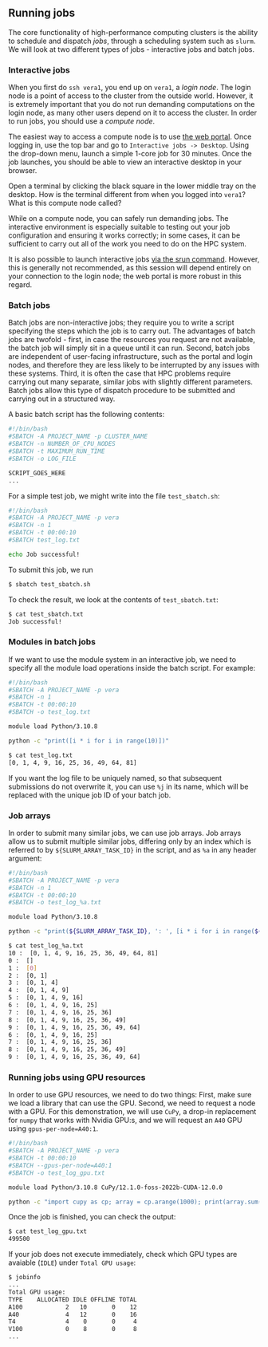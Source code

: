 ## Running jobs

The core functionality of high-performance computing clusters is the ability to schedule and dispatch _jobs_, through a scheduling system such as `slurm`. We will look at two different types of jobs - interactive jobs and batch jobs.

### Interactive jobs

When you first do `ssh vera1`, you end up on `vera1`, a _login node_. The login node is a point of access to the cluster from the outside world. However, it is extremely important that you do not run demanding computations on the login node, as many other users depend on it to access the cluster. In order to run jobs, you should use a _compute node_.

The easiest way to access a compute node is to use [the web portal](https://vera.c3se.chalmers.se). Once logging in, use the top bar and go to `Interactive jobs -> Desktop`. Using the drop-down menu, launch a simple 1-core job for 30 minutes. Once the job launches, you should be able to view an interactive desktop in your browser.

Open a terminal by clicking the black square in the lower middle tray on the desktop. How is the terminal different from when you logged into `vera1`? What is this compute node called?

While on a compute node, you can safely run demanding jobs. The interactive environment is especially suitable to testing out your job configuration and ensuring it works correctly; in some cases, it can be sufficient to carry out all of the work you need to do on the HPC system.

It is also possible to launch interactive jobs [via the srun command](https://www.c3se.chalmers.se/documentation/running_jobs/#running-interactive-jobs). However, this is generally not recommended, as this session will depend entirely on your connection to the login node; the web portal is more robust in this regard.

### Batch jobs

Batch jobs are non-interactive jobs; they require you to write a script specifying the steps which the job is to carry out. The advantages of batch jobs are twofold - first, in case the resources you request are not available, the batch job will simply sit in a queue until it can run.
Second, batch jobs are independent of user-facing infrastructure, such as the portal and login nodes, and therefore they are less likely to be interrupted by any issues with these systems.
Third, it is often the case that HPC problems require carrying out many separate, similar jobs with slightly different parameters. Batch jobs allow this type of dispatch procedure to be submitted and carrying out in a structured way.

A basic batch script has the following contents:

```bash
#!/bin/bash
#SBATCH -A PROJECT_NAME -p CLUSTER_NAME
#SBATCH -n NUMBER_OF_CPU_NODES
#SBATCH -t MAXIMUM_RUN_TIME
#SBATCH -o LOG_FILE

SCRIPT_GOES_HERE
...
```

For a simple test job, we might write into the file `test_sbatch.sh`:

```bash
#!/bin/bash
#SBATCH -A PROJECT_NAME -p vera
#SBATCH -n 1
#SBATCH -t 00:00:10
#SBATCH test_log.txt

echo Job successful!
```

To submit this job, we run

```bash
$ sbatch test_sbatch.sh 
```

To check the result, we look at the contents of `test_sbatch.txt`:

```bash
$ cat test_sbatch.txt
Job successful!
```

### Modules in batch jobs

If we want to use the module system in an interactive job, we need to specify all the module load operations inside the batch script. For example:


```bash
#!/bin/bash
#SBATCH -A PROJECT_NAME -p vera
#SBATCH -n 1
#SBATCH -t 00:00:10
#SBATCH -o test_log.txt

module load Python/3.10.8

python -c "print([i * i for i in range(10)])"
```

```bash
$ cat test_log.txt
[0, 1, 4, 9, 16, 25, 36, 49, 64, 81]
```

If you want the log file to be uniquely named, so that subsequent submissions do not overwrite it, you can use `%j` in its name, which will be replaced with the unique job ID of your batch job.

### Job arrays

In order to submit many similar jobs, we can use job arrays. Job arrays allow us to submit multiple similar jobs, differing only by an index which is referred to by `${SLURM_ARRAY_TASK_ID}` in the script, and as `%a` in any header argument:

```bash
#!/bin/bash
#SBATCH -A PROJECT_NAME -p vera
#SBATCH -n 1
#SBATCH -t 00:00:10
#SBATCH -o test_log_%a.txt

module load Python/3.10.8

python -c "print(${SLURM_ARRAY_TASK_ID}, ': ', [i * i for i in range(${SLURM_ARRAY_TASK_ID}])"
```

```bash
$ cat test_log_%a.txt
10 :  [0, 1, 4, 9, 16, 25, 36, 49, 64, 81]
0 :  []
1 :  [0]
2 :  [0, 1]
3 :  [0, 1, 4]
4 :  [0, 1, 4, 9]
5 :  [0, 1, 4, 9, 16]
6 :  [0, 1, 4, 9, 16, 25]
7 :  [0, 1, 4, 9, 16, 25, 36]
8 :  [0, 1, 4, 9, 16, 25, 36, 49]
9 :  [0, 1, 4, 9, 16, 25, 36, 49, 64]
6 :  [0, 1, 4, 9, 16, 25]
7 :  [0, 1, 4, 9, 16, 25, 36]
8 :  [0, 1, 4, 9, 16, 25, 36, 49]
9 :  [0, 1, 4, 9, 16, 25, 36, 49, 64]
```

### Running jobs using GPU resources

In order to use GPU resources, we need to do two things: First, make sure we load a library that can use the GPU. Second, we need to request a node with a GPU. For this demonstration, we will use `CuPy`, a drop-in replacement for `numpy` that works with Nvidia GPU:s, and we will request an `A40` GPU using `gpus-per-node=A40:1`.


```bash
#!/bin/bash
#SBATCH -A PROJECT_NAME -p vera
#SBATCH -t 00:00:10
#SBATCH --gpus-per-node=A40:1
#SBATCH -o test_log_gpu.txt

module load Python/3.10.8 CuPy/12.1.0-foss-2022b-CUDA-12.0.0

python -c "import cupy as cp; array = cp.arange(1000); print(array.sum().get())"
```

Once the job is finished, you can check the output:

```bash
$ cat test_log_gpu.txt
499500
```

If your job does not execute immediately, check which GPU types are avaiable (`IDLE`) under `Total GPU usage`:

```bash
$ jobinfo
...
Total GPU usage:
TYPE    ALLOCATED IDLE OFFLINE TOTAL
A100            2   10       0    12
A40             4   12       0    16
T4              4    0       0     4
V100            0    8       0     8
...
```
